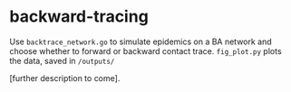 # backward-tracing

Use `backtrace_network.go` to simulate epidemics on a BA network and choose whether to forward or backward contact trace.
`fig_plot.py` plots the data, saved in `/outputs/`

[further description to come].
